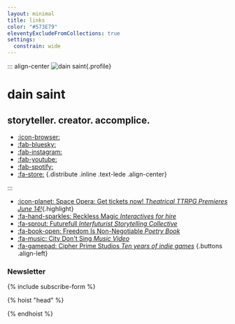 ```yaml
---
layout: minimal
title: links
color: "#573E79"
eleventyExcludeFromCollections: true
settings:
  constrain: wide
---
```


<div class="stack-loose">

::: align-center
![dain saint](/assets/uploads/flowers-pic-crop.jpg){.profile}
# dain saint
## storyteller. creator. accomplice.

* [:icon-browser:](https://dainsaint.com)
* [:fab-bluesky:](https://bsky.app/profile/dainsaint.com) 
* [:fab-instagram:](https://instagram.com/dainsaint) 
* [:fab-youtube:](https://youtube.com/u/dainsaint)
* [:fab-spotify:](https://open.spotify.com/album/7rI2txbcBUNoWtF6S2bwsJ?si=0k-KMYpDSASecGR0gsGlkg)
* [:fa-store:](https://dainsaint.square.site)
{.distribute .inline .text-lede .align-center}

:::

* [:icon-planet: Space Opera: Get tickets now! *Theatrical TTRPG Premieres June 14!*](https://www.obvious-agency.com/space-opera-details){.highlight}
* [:fa-hand-sparkles: Reckless Magic *Interactives for hire* ](https://recklessmagic.com)
* [:fa-sprout: Futurefull *Interfuturist Storytelling Collective*](https://dainsaint.com/futurefull)
* [:fa-book-open: Freedom Is Non-Negotiable *Poetry Book*](https://dainsaint.com/freedom-is-non-negotiable)
* [:fa-music: City Don't Sing *Music Video*](https://www.youtube.com/watch?v=GjZa6hSSotM)
* [:fa-gamepad: Cipher Prime Studios *Ten years of indie games*](https://cipherprime.com)
{.buttons .align-left}

### Newsletter
{% include subscribe-form %}

</div>

{% hoist "head" %}
<style>
  .buttons li {
    line-height: 1.5;
  }
  .buttons em {
    display: block;
    font-weight: 100;
    font-style: normal;
  }
</style>
{% endhoist %}